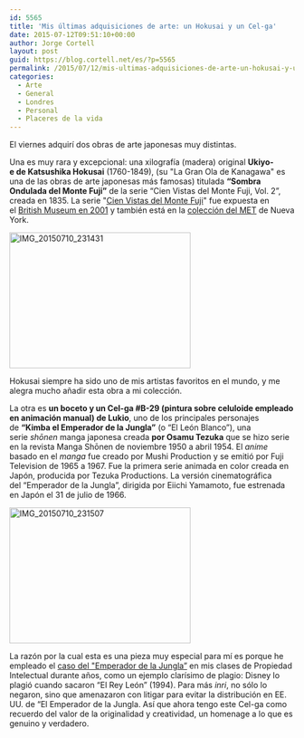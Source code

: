 ```yaml
---
id: 5565
title: 'Mis últimas adquisiciones de arte: un Hokusai y un Cel-ga'
date: 2015-07-12T09:51:10+00:00
author: Jorge Cortell
layout: post
guid: https://blog.cortell.net/es/?p=5565
permalink: /2015/07/12/mis-ultimas-adquisiciones-de-arte-un-hokusai-y-un-cel-ga/
categories:
  - Arte
  - General
  - Londres
  - Personal
  - Placeres de la vida
---
```

El viernes adquirí dos obras de arte japonesas muy distintas.

Una es muy rara y excepcional: una xilografía (madera) original **Ukiyo-e de Katsushika Hokusai** (1760-1849), (su "La Gran Ola de Kanagawa" es una de las obras de arte japonesas más famosas) titulada **“Sombra Ondulada del Monte Fuji”** de la serie “Cien Vistas del Monte Fuji, Vol. 2”, creada en 1835. La serie "<a href="https://www.degener.com/1606-2.htm" target="_blank">Cien Vistas del Monte Fuji</a>" fue expuesta en el <a href="https://www.britishmuseum.org/explore/online_tours/japan/views_of_mount_fuji/100_views_of_mount_fuji_a_sel.aspx" target="_blank">British Museum en 2001</a> y también está en la <a href="https://www.metmuseum.org/collection/the-collection-online/search/78803" target="_blank">colección del MET</a> de Nueva York.

<img class=" aligncenter" src="https://farm1.staticflickr.com/477/19562282756_2bd31d08e4_n.jpg" alt="IMG_20150710_231431" width="320" height="240" />

Hokusai siempre ha sido uno de mis artistas favoritos en el mundo, y me alegra mucho añadir esta obra a mi colección.

La otra es **un boceto y un Cel-ga #B-29 (pintura sobre celuloide empleado en animación manual) de Lukio**, uno de los principales personajes de **“Kimba el Emperador de la Jungla”** (o “El León Blanco”), una serie _shōnen_ manga japonesa creada **por Osamu Tezuka** que se hizo serie en la revista Manga Shōnen de noviembre 1950 a abril 1954. El _anime_ basado en el _manga_ fue creado por Mushi Production y se emitió por Fuji Television de 1965 a 1967. Fue la primera serie animada en color creada en Japón, producida por Tezuka Productions. La versión cinematográfica del “Emperador de la Jungla”, dirigida por Eiichi Yamamoto, fue estrenada en Japón el 31 de julio de 1966.

<img class=" aligncenter" src="https://farm1.staticflickr.com/318/19401876389_30d8d3640b_n.jpg" alt="IMG_20150710_231507" width="320" height="240" />

La razón por la cual esta es una pieza muy especial para mí es porque he empleado el <a href="https://en.wikipedia.org/wiki/Kimba_the_White_Lion" target="_blank">caso del "Emperador de la Jungla”</a> en mis clases de Propiedad Intelectual durante años, como un ejemplo clarísimo de plagio: Disney lo plagió cuando sacaron “El Rey León” (1994). Para más _inri_, no sólo lo negaron, sino que amenazaron con litigar para evitar la distribución en EE. UU. de “El Emperador de la Jungla. Así que ahora tengo este Cel-ga como recuerdo del valor de la originalidad y creatividad, un homenage a lo que es genuino y verdadero.